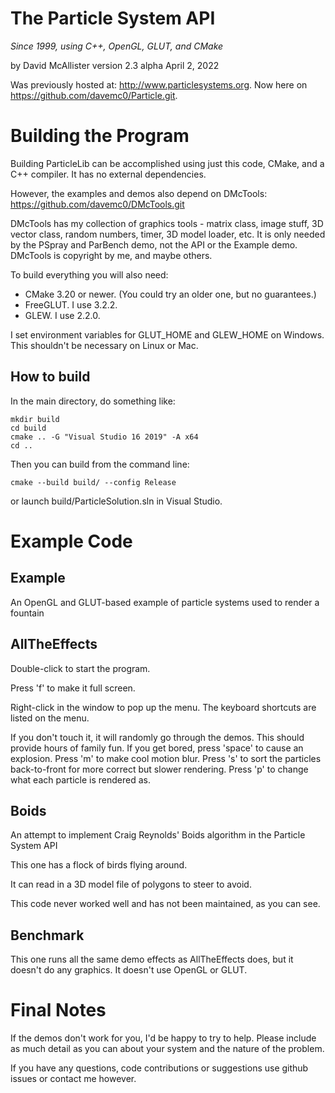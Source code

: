 # The Particle System API

*Since 1999, using C++, OpenGL, GLUT, and CMake*

by David McAllister
version 2.3 alpha
April 2, 2022

Was previously hosted at: http://www.particlesystems.org.
Now here on https://github.com/davemc0/Particle.git.

Building the Program
====================

Building ParticleLib can be accomplished using just this code, CMake, and a C++ compiler.
It has no external dependencies.

However, the examples and demos also depend on DMcTools: https://github.com/davemc0/DMcTools.git

DMcTools has my collection of graphics tools - matrix class, image stuff,
3D vector class, random numbers, timer, 3D model loader, etc.
It is only needed by the PSpray and ParBench demo, not the API or the Example demo.
DMcTools is copyright by me, and maybe others.

To build everything you will also need:

* CMake 3.20 or newer. (You could try an older one, but no guarantees.)
* FreeGLUT. I use 3.2.2.
* GLEW. I use 2.2.0.

I set environment variables for GLUT_HOME and GLEW_HOME on Windows. This shouldn't be necessary on Linux or Mac.

How to build
------------

In the main directory, do something like:

    mkdir build
    cd build
    cmake .. -G "Visual Studio 16 2019" -A x64
    cd ..

Then you can build from the command line:

    cmake --build build/ --config Release

or launch build/ParticleSolution.sln in Visual Studio.

Example Code
============

Example
-------
An OpenGL and GLUT-based example of particle systems used to render a fountain

AllTheEffects
-------------
Double-click to start the program.

Press 'f' to make it full screen.

Right-click in the window to pop up the menu.
The keyboard shortcuts are listed on the menu.

If you don't touch it, it will randomly go through the demos. This should provide hours of family fun.
If you get bored, press 'space' to cause an explosion.
Press 'm' to make cool motion blur.
Press 's' to sort the particles back-to-front for more correct but slower rendering.
Press 'p' to change what each particle is rendered as.

Boids
-----
An attempt to implement Craig Reynolds' Boids algorithm in the Particle System API

This one has a flock of birds flying around.

It can read in a 3D model file of polygons to steer to avoid.

This code never worked well and has not been maintained, as you can see.

Benchmark
---------
This one runs all the same demo effects as AllTheEffects does,
but it doesn't do any graphics. It doesn't use OpenGL or GLUT.

Final Notes
===========

If the demos don't work for you, I'd be happy to try to help. Please include as much detail as
you can about your system and the nature of the problem.

If you have any questions, code contributions or suggestions use github issues or contact me however.

